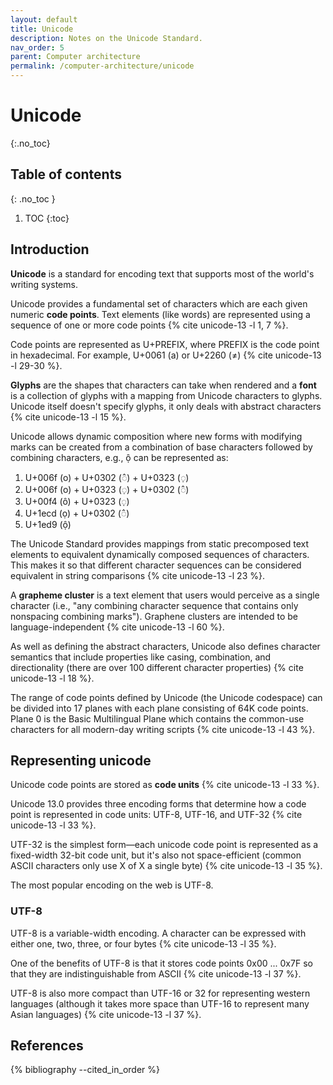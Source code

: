 ```yaml
---
layout: default
title: Unicode
description: Notes on the Unicode Standard.
nav_order: 5
parent: Computer architecture
permalink: /computer-architecture/unicode
---
```


<!-- prettier-ignore-start -->

# Unicode

{:.no_toc}

## Table of contents
{: .no_toc }

1. TOC
{:toc}

<!-- prettier-ignore-end -->

## Introduction

**Unicode** is a standard for encoding text that supports most of the world's writing systems.

Unicode provides a fundamental set of characters which are each given numeric **code points**. Text elements (like words) are represented using a sequence of one or more code points {% cite unicode-13 -l 1, 7 %}.

Code points are represented as U+PREFIX, where PREFIX is the code point in hexadecimal. For example, U+0061 (a) or U+2260 (≠) {% cite unicode-13 -l 29-30 %}.

**Glyphs** are the shapes that characters can take when rendered and a **font** is a collection of glyphs with a mapping from Unicode characters to glyphs. Unicode itself doesn't specify glyphs, it only deals with abstract characters {% cite unicode-13 -l 15 %}.

Unicode allows dynamic composition where new forms with modifying marks can be created from a combination of base characters followed by combining characters, e.g., ộ can be represented as:

1. U+006f (o) + U+0302 (◌̂) + U+0323 (◌̣)
2. U+006f (o) + U+0323 (◌̣) + U+0302 (◌̂)
3. U+00f4 (ô) + U+0323 (◌̣)
4. U+1ecd (ọ) + U+0302 (◌̂)
5. U+1ed9 (ộ)

The Unicode Standard provides mappings from static precomposed text elements to equivalent dynamically composed sequences of characters. This makes it so that different character sequences can be considered equivalent in string comparisons {% cite unicode-13 -l 23 %}.

A **grapheme cluster** is a text element that users would perceive as a single character (i.e., "any combining character sequence that contains only nonspacing combining marks"). Graphene clusters are intended to be language-independent {% cite unicode-13 -l 60 %}.

As well as defining the abstract characters, Unicode also defines character semantics that include properties like casing, combination, and directionality (there are over 100 different character properties) {% cite unicode-13 -l 18 %}.

The range of code points defined by Unicode (the Unicode codespace) can be divided into 17 planes with each plane consisting of 64K code points. Plane 0 is the Basic Multilingual Plane which contains the common-use characters for all modern-day writing scripts {% cite unicode-13 -l 43 %}.

## Representing unicode

Unicode code points are stored as **code units** {% cite unicode-13 -l 33 %}.

Unicode 13.0 provides three encoding forms that determine how a code point is represented in code units: UTF-8, UTF-16, and UTF-32 {% cite unicode-13 -l 33 %}.

UTF-32 is the simplest form—each unicode code point is represented as a fixed-width 32-bit code unit, but it's also not space-efficient (common ASCII characters only use X of X a single byte) {% cite unicode-13 -l 35 %}.

The most popular encoding on the web is UTF-8.

### UTF-8

UTF-8 is a variable-width encoding. A character can be expressed with either one, two, three, or four bytes {% cite unicode-13 -l 35 %}.

<!-- TODO: More about about how code points are converted to UTF-8 -->

One of the benefits of UTF-8 is that it stores code points 0x00 ... 0x7F so that they are indistinguishable from ASCII {% cite unicode-13 -l 37 %}.

UTF-8 is also more compact than UTF-16 or 32 for representing western languages (although it takes more space than UTF-16 to represent many Asian languages) {% cite unicode-13 -l 37 %}.

## References

{% bibliography --cited_in_order %}
